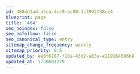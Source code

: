 ```yaml
---
id: 4804d3ad-a5ca-4cc9-ac98-1c3992f58ce4
blueprint: page
title: '404'
seo_noindex: false
seo_nofollow: false
seo_canonical_type: entry
sitemap_change_frequency: weekly
sitemap_priority: 0.5
updated_by: ee0f6187-f16a-43d2-a83a-e119164096b9
updated_at: 1730691279
---
```

